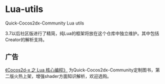 # Lua-utils

Quick-Cocos2dx-Community Lua utils

3.7以后社区版进行了精简，纯Lua的框架将放在这个仓库中独立维护。其中包括Creator的解析支持。

## 广告

[《Cocos2d-x 之 Lua 核心编程》](http://cocos2d-lua.org/book/index.md) 为Quick-Cocos2dx-Community定制图书，第二版火热上架，增强shader方面知识解析，欢迎选购。
